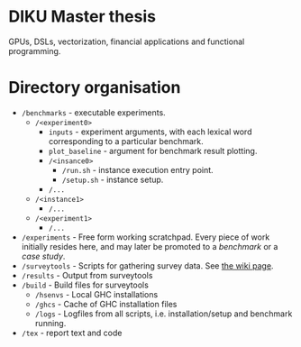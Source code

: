 DIKU Master thesis
==================

GPUs, DSLs, vectorization, financial applications and functional programming.


Directory organisation
======================

- `/benchmarks` - executable experiments.
  - `/<experiment0>`
    - `inputs` - experiment arguments, with each lexical word corresponding to a particular benchmark.
    - `plot_baseline` - argument for benchmark result plotting.
    - `/<insance0>`
      - `/run.sh` - instance execution entry point.
      - `/setup.sh` - instance setup.
    - `/...`
  - `/<instance1>`
    - `/...`
  - `/<experiment1>`
    - `/...`
- `/experiments` - Free form working scratchpad. Every piece of work initially resides here, and may later be promoted to a *benchmark* or a *case study*.
- `/surveytools` - Scripts for gathering survey data. See [the wiki page](vectorprogramming/wiki/Surveytools).
- `/results` - Output from surveytools
- `/build` - Build files for surveytools
  - `/hsenvs` - Local GHC installations
  - `/ghcs` - Cache of GHC installation files
  - `/logs` - Logfiles from all scripts, i.e. installation/setup and benchmark running.
- `/tex` - report text and code
